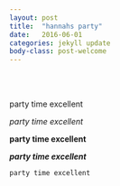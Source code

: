 ```yaml
---
layout: post
title:  "hannahs party"
date:   2016-06-01
categories: jekyll update
body-class: post-welcome
---
```

<br>
<br>

party time excellent

*party time excellent*

**party time excellent**

***party time excellent***

```party time excellent```

